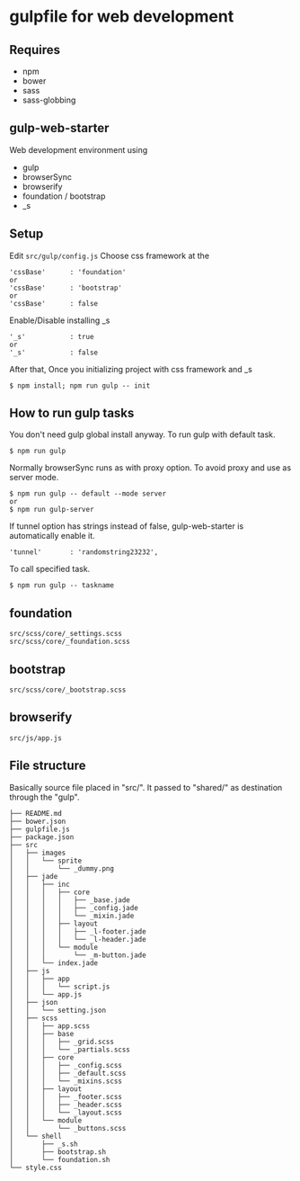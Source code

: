 # gulpfile for web development
## Requires
* npm
* bower
* sass
* sass-globbing


## gulp-web-starter
Web development environment using
* gulp
* browserSync
* browserify
* foundation / bootstrap
* _s


## Setup
Edit `src/gulp/config.js`
Choose css framework at the

    'cssBase'      : 'foundation'
    or
    'cssBase'      : 'bootstrap'
    or
    'cssBase'      : false

Enable/Disable installing _s

    '_s'           : true
    or
    '_s'           : false

After that, Once you initializing project with css framework and _s

    $ npm install; npm run gulp -- init



## How to run gulp tasks
You don't need gulp global install anyway. To run gulp with default task.

    $ npm run gulp

Normally browserSync runs as with proxy option. To avoid proxy and use as server mode.

    $ npm run gulp -- default --mode server
    or
    $ npm run gulp-server

If tunnel option has strings instead of false, gulp-web-starter is automatically enable it.

    'tunnel'       : 'randomstring23232',

To call specified task.

    $ npm run gulp -- taskname


## foundation

    src/scss/core/_settings.scss
    src/scss/core/_foundation.scss


## bootstrap

    src/scss/core/_bootstrap.scss


## browserify

    src/js/app.js


## File structure
Basically source file placed in "src/". It passed to "shared/" as destination through the "gulp".

    ├── README.md
    ├── bower.json
    ├── gulpfile.js
    ├── package.json
    ├── src
    │   ├── images
    │   │   └── sprite
    │   │       └── _dummy.png
    │   ├── jade
    │   │   ├── inc
    │   │   │   ├── core
    │   │   │   │   ├── _base.jade
    │   │   │   │   ├── _config.jade
    │   │   │   │   └── _mixin.jade
    │   │   │   ├── layout
    │   │   │   │   ├── _l-footer.jade
    │   │   │   │   └── _l-header.jade
    │   │   │   └── module
    │   │   │       └── _m-button.jade
    │   │   └── index.jade
    │   ├── js
    │   │   ├── app
    │   │   │   └── script.js
    │   │   └── app.js
    │   ├── json
    │   │   └── setting.json
    │   ├── scss
    │   │   ├── app.scss
    │   │   ├── base
    │   │   │   ├── _grid.scss
    │   │   │   └── _partials.scss
    │   │   ├── core
    │   │   │   ├── _config.scss
    │   │   │   ├── _default.scss
    │   │   │   └── _mixins.scss
    │   │   ├── layout
    │   │   │   ├── _footer.scss
    │   │   │   ├── _header.scss
    │   │   │   └── _layout.scss
    │   │   └── module
    │   │       └── _buttons.scss
    │   └── shell
    │       ├── _s.sh
    │       ├── bootstrap.sh
    │       └── foundation.sh
    └── style.css
